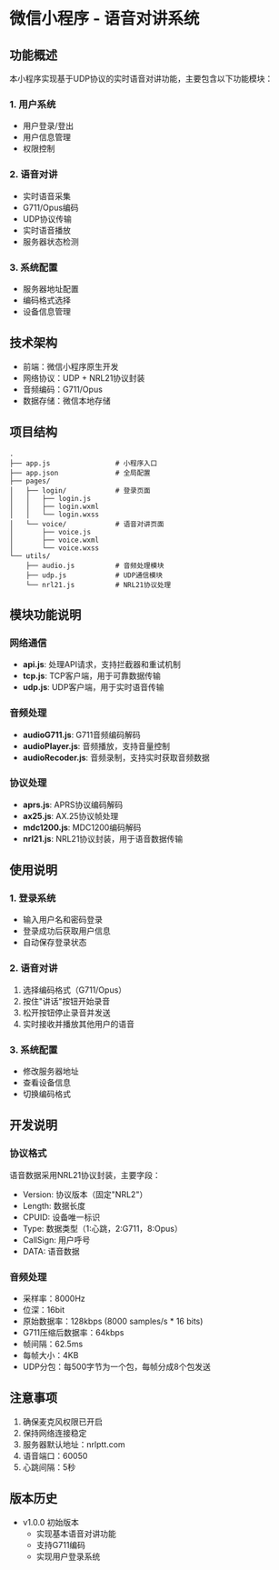 # 微信小程序 - 语音对讲系统

## 功能概述
本小程序实现基于UDP协议的实时语音对讲功能，主要包含以下功能模块：

### 1. 用户系统
- 用户登录/登出
- 用户信息管理
- 权限控制

### 2. 语音对讲
- 实时语音采集
- G711/Opus编码
- UDP协议传输
- 实时语音播放
- 服务器状态检测

### 3. 系统配置
- 服务器地址配置
- 编码格式选择
- 设备信息管理

## 技术架构
- 前端：微信小程序原生开发
- 网络协议：UDP + NRL21协议封装
- 音频编码：G711/Opus
- 数据存储：微信本地存储

## 项目结构
```
.
├── app.js                # 小程序入口
├── app.json              # 全局配置
├── pages/
│   ├── login/            # 登录页面
│   │   ├── login.js
│   │   ├── login.wxml
│   │   └── login.wxss
│   └── voice/            # 语音对讲页面
│       ├── voice.js
│       ├── voice.wxml
│       └── voice.wxss
└── utils/
    ├── audio.js          # 音频处理模块
    ├── udp.js            # UDP通信模块
    └── nrl21.js          # NRL21协议处理
```

## 模块功能说明

### 网络通信
- **api.js**: 处理API请求，支持拦截器和重试机制
- **tcp.js**: TCP客户端，用于可靠数据传输
- **udp.js**: UDP客户端，用于实时语音传输

### 音频处理
- **audioG711.js**: G711音频编码解码
- **audioPlayer.js**: 音频播放，支持音量控制
- **audioRecoder.js**: 音频录制，支持实时获取音频数据

### 协议处理
- **aprs.js**: APRS协议编码解码
- **ax25.js**: AX.25协议帧处理
- **mdc1200.js**: MDC1200编码解码
- **nrl21.js**: NRL21协议封装，用于语音数据传输

## 使用说明

### 1. 登录系统
- 输入用户名和密码登录
- 登录成功后获取用户信息
- 自动保存登录状态

### 2. 语音对讲
1. 选择编码格式（G711/Opus）
2. 按住"讲话"按钮开始录音
3. 松开按钮停止录音并发送
4. 实时接收并播放其他用户的语音

### 3. 系统配置
- 修改服务器地址
- 查看设备信息
- 切换编码格式

## 开发说明

### 协议格式
语音数据采用NRL21协议封装，主要字段：
- Version: 协议版本（固定"NRL2"）
- Length: 数据长度
- CPUID: 设备唯一标识
- Type: 数据类型（1:心跳，2:G711，8:Opus）
- CallSign: 用户呼号
- DATA: 语音数据

### 音频处理
- 采样率：8000Hz
- 位深：16bit
- 原始数据率：128kbps (8000 samples/s * 16 bits)
- G711压缩后数据率：64kbps
- 帧间隔：62.5ms
- 每帧大小：4KB
- UDP分包：每500字节为一个包，每帧分成8个包发送

## 注意事项
1. 确保麦克风权限已开启
2. 保持网络连接稳定
3. 服务器默认地址：nrlptt.com
4. 语音端口：60050
5. 心跳间隔：5秒

## 版本历史
- v1.0.0 初始版本
  - 实现基本语音对讲功能
  - 支持G711编码
  - 实现用户登录系统
